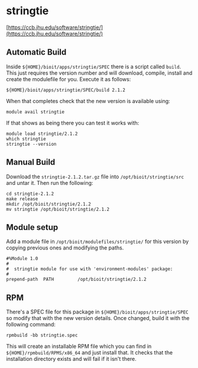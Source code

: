 # stringtie

[https://ccb.jhu.edu/software/stringtie/](https://ccb.jhu.edu/software/stringtie/)

## Automatic Build

Inside `${HOME}/bioit/apps/stringtie/SPEC` there is a script called `build`. This just requires the version number and will download, compile, install and create the modulefile for you. Execute it as follows:

    ${HOME}/bioit/apps/stringtie/SPEC/build 2.1.2

When that completes check that the new version is available using:

    module avail stringtie

If that shows as being there you can test it works with:

    module load stringtie/2.1.2
    which stringtie
    stringtie --version

## Manual Build

Download the `stringtie-2.1.2.tar.gz` file into `/opt/bioit/stringtie/src` and untar it. Then run the following:

    cd stringtie-2.1.2
    make release
    mkdir /opt/bioit/stringtie/2.1.2
    mv stringtie /opt/bioit/stringtie/2.1.2

## Module setup

Add a module file in `/opt/bioit/modulefiles/stringtie/` for this version by copying previous ones and modifying the paths.

    #%Module 1.0
    #
    #  stringtie module for use with 'environment-modules' package:
    #
    prepend-path  PATH         /opt/bioit/stringtie/2.1.2

## RPM

There's a SPEC file for this package in `${HOME}/bioit/apps/stringtie/SPEC` so modify that with the new version details. Once changed, build it with the following command:

    rpmbuild -bb stringtie.spec

This will create an installable RPM file which you can find in `${HOME}/rpmbuild/RPMS/x86_64` and just install that. It checks that the installation directory exists and will fail if it isn't there.
